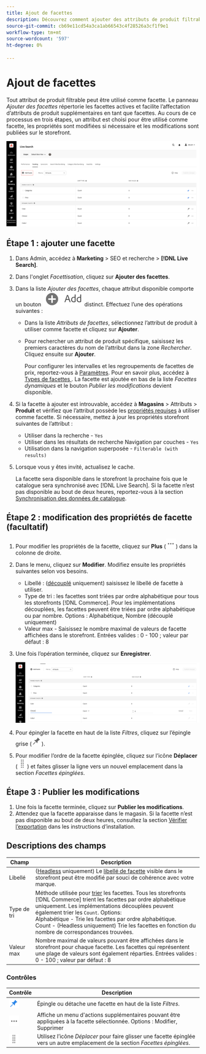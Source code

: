 ```yaml
---
title: Ajout de facettes
description: Découvrez comment ajouter des attributs de produit filtrables sous forme  [!DNL Live Search]  facettes.
source-git-commit: cb69e11cd54a3ca1ab66543c4f28526a3cf1f9e1
workflow-type: tm+mt
source-wordcount: '597'
ht-degree: 0%

---
```


# Ajout de facettes

Tout attribut de produit filtrable peut être utilisé comme facette. Le panneau *Ajouter des facettes* répertorie les facettes actives et facilite l’affectation d’attributs de produit supplémentaires en tant que facettes. Au cours de ce processus en trois étapes, un attribut est choisi pour être utilisé comme facette, les propriétés sont modifiées si nécessaire et les modifications sont publiées sur le storefront.

![Ajouter des facettes](assets/facets-add.png)

## Étape 1 : ajouter une facette

1. Dans Admin, accédez à **Marketing** > SEO et recherche > **[!DNL Live Search]**.
1. Dans l&#39;onglet *Facettisation*, cliquez sur **Ajouter des facettes**.
1. Dans la liste *Ajouter des facettes*, chaque attribut disponible comporte un bouton ![Ajouter](assets/btn-add.png) distinct. Effectuez l’une des opérations suivantes :

   * Dans la liste *Attributs de facettes*, sélectionnez l’attribut de produit à utiliser comme facette et cliquez sur **Ajouter**.
   * Pour rechercher un attribut de produit spécifique, saisissez les premiers caractères du nom de l’attribut dans la zone *Rechercher*. Cliquez ensuite sur **Ajouter**.

     Pour configurer les intervalles et les regroupements de facettes de prix, reportez-vous à [Paramètres](settings.md). Pour en savoir plus, accédez à [ Types de facettes ](facets-type.md).
La facette est ajoutée en bas de la liste *Facettes dynamiques* et le bouton *Publier les modifications* devient disponible.

1. Si la facette à ajouter est introuvable, accédez à **Magasins** > Attributs > **Produit** et vérifiez que l’attribut possède les [propriétés requises](facets.md) à utiliser comme facette. Si nécessaire, mettez à jour les propriétés storefront suivantes de l’attribut :

   * Utiliser dans la recherche - `Yes`
   * Utiliser dans les résultats de recherche Navigation par couches - `Yes`
   * Utilisation dans la navigation superposée - `Filterable (with results)`

1. Lorsque vous y êtes invité, actualisez le cache.

   La facette sera disponible dans le storefront la prochaine fois que le catalogue sera synchronisé avec [!DNL Live Search]. Si la facette n’est pas disponible au bout de deux heures, reportez-vous à la section [Synchronisation des données de catalogue](install.md#synchronize-catalog-data).

## Étape 2 : modification des propriétés de facette (facultatif)

1. Pour modifier les propriétés de la facette, cliquez sur **Plus** (![Plus de sélecteur](assets/btn-more.png)) dans la colonne de droite.
1. Dans le menu, cliquez sur **Modifier**. Modifiez ensuite les propriétés suivantes selon vos besoins.

   * Libellé : ([découplé](facets-type.md) uniquement) saisissez le libellé de facette à utiliser.
   * Type de tri : les facettes sont triées par ordre alphabétique pour tous les storefronts [!DNL Commerce]. Pour les implémentations découplées, les facettes peuvent être triées par ordre alphabétique ou par nombre. Options : Alphabétique, Nombre (découplé uniquement)
   * Valeur max - Saisissez le nombre maximal de valeurs de facette affichées dans le storefront. Entrées valides : 0 - 100 ; valeur par défaut : 8

1. Une fois l’opération terminée, cliquez sur **Enregistrer**.

   ![Modification des facettes](assets/facet-edit.png)

1. Pour épingler la facette en haut de la liste *Filtres*, cliquez sur l’épingle grise (![Sélecteur d’épingle](assets/btn-pin-gray.png)).
1. Pour modifier l’ordre de la facette épinglée, cliquez sur l’icône **Déplacer** (![Déplacer le sélecteur](assets/btn-move.png)) et faites glisser la ligne vers un nouvel emplacement dans la section *Facettes épinglées*.

## Étape 3 : Publier les modifications

1. Une fois la facette terminée, cliquez sur **Publier les modifications**.
1. Attendez que la facette apparaisse dans le magasin.
Si la facette n’est pas disponible au bout de deux heures, consultez la section [Vérifier l’exportation](install.md#synchronize-catalog-data) dans les instructions d’installation.

## Descriptions des champs

| Champ | Description |
|--- |--- |
| Libellé | ([Headless](facets-type.md) uniquement) Le [libellé de facette](facets-type.md) visible dans le storefront peut être modifié par souci de cohérence avec votre marque. |
| Type de tri | Méthode utilisée pour [trier](facets-type.md) les facettes. Tous les storefronts [!DNL Commerce] trient les facettes par ordre alphabétique uniquement. Les implémentations découplées peuvent également trier les `Count`. Options:<br />Alphabétique - Trie les facettes par ordre alphabétique.<br />Count - (Headless uniquement) Trie les facettes en fonction du nombre de correspondances trouvées. |
| Valeur max | Nombre maximal de valeurs pouvant être affichées dans le storefront pour chaque facette. Les facettes qui représentent une plage de valeurs sont également réparties. Entrées valides : 0 - 100 ; valeur par défaut : 8 |

### Contrôles

| Contrôle | Description |
|--- |--- |
| ![Sélecteur d’épingle](assets/btn-pin-blue.png) | Épingle ou détache une facette en haut de la liste *Filtres*. |
| ![Plus de sélecteur](assets/btn-more.png) | Affiche un menu d&#39;actions supplémentaires pouvant être appliquées à la facette sélectionnée. Options : Modifier, Supprimer |
| ![ Déplacer le sélecteur ](assets/btn-move.png) | Utilisez l’icône *Déplacer* pour faire glisser une facette épinglée vers un autre emplacement de la section *Facettes épinglées*. |
